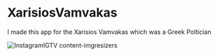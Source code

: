 # XarisiosVamvakas
 I made this app for the Xarisios Vamvakas which was a Greek Poltician
 
![InstagramIGTV content-imgresizers](https://github.com/user-attachments/assets/9418e016-0a9f-4c01-b107-914f497f96f3)
